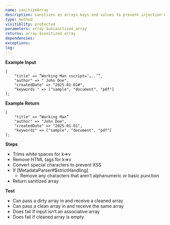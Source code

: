 ```yaml
---
name: sanitizeArray
description: sanitizes an arrays keys and values to prevent injection etc
type: method
visitiblity: protected
parameters: array $unsanitized_array
returns: array $sanitized_array
dependencies:
exceptions:
log:
---
```



**Example Input**

```
[
    "title" => “Working Man <script=’…..’”,
    "author" => " John Doe",
    "createdDate" => "2025-01-01#",
    "keywords " => ["sample", "document", "pdf"]
];
```

**Example Return**

```
[
    "title" => “Working Man”
    "author" => "John Doe",
    "createdDate" => "2025-01-01",
    "keywords" => ["sample", "document", "pdf"]
];
```

**Steps**
- Trims white spaces for k=>v
- Remove HTML tags for k=>v
- Convert special characters to prevent XSS
- If [MetadataParser#$strictHandling]
	- Remove any characters that aren’t alphanumeric or basic punction
- Return sanitized array

**Test**
- Can pass a dirty array in and receive a cleaned array
- Can pass a clean array in and receive the same array
- Does fail if input isn’t an associative array
- Does fail if cleaned array is empty

